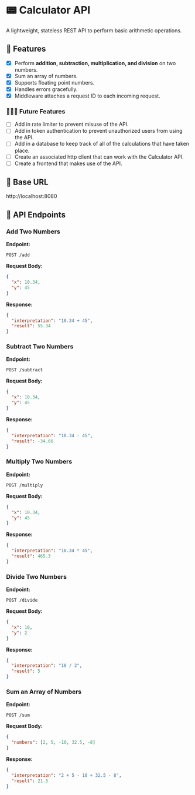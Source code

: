 # 📟 Calculator API

A lightweight, stateless REST API to perform basic arithmetic operations.

## 🚀 Features

- [x] Perform **addition, subtraction, multiplication, and division** on two numbers.
- [x] Sum an array of numbers.
- [x] Supports floating point numbers.
- [x] Handles errors gracefully.
- [x] Middleware attaches a request ID to each incoming request.

### 👷🏽‍♂️ Future Features

- [ ] Add in rate limiter to prevent misuse of the API.
- [ ] Add in token authentication to prevent unauthorized users from using the API.
- [ ] Add in a database to keep track of all of the calculations that have taken place.
- [ ] Create an associated http client that can work with the Calculator API.
- [ ] Create a frontend that makes use of the API.

## 📡 Base URL
http://localhost:8080

## 📖 API Endpoints

### Add Two Numbers

**Endpoint:**

```http
POST /add
```

**Request Body:**

```json
{
  "x": 10.34,
  "y": 45
}
```

**Response:**

```json
{
  "interpretation": "10.34 + 45",
  "result": 55.34
}
```

### Subtract Two Numbers

**Endpoint:**

```http
POST /subtract
```

**Request Body:**

```json
{
  "x": 10.34,
  "y": 45
}
```

**Response:**

```json
{
  "interpretation": "10.34 - 45",
  "result": -34.66
}
```

### Multiply Two Numbers

**Endpoint:**

```http
POST /multiply
```

**Request Body:**

```json
{
  "x": 10.34,
  "y": 45
}
```

**Response:**

```json
{
  "interpretation": "10.34 * 45",
  "result": 465.3
}
```

### Divide Two Numbers

**Endpoint:**

```http
POST /divide
```

**Request Body:**

```json
{
  "x": 10,
  "y": 2
}
```

**Response:**

```json
{
  "interpretation": "10 / 2",
  "result": 5
}
```

### Sum an Array of Numbers

**Endpoint:**

```http
POST /sum
```

**Request Body:**

```json
{
  "numbers": [2, 5, -10, 32.5, -8]
}
```

**Response:**

```json
{
  "interpretation": "2 + 5 - 10 + 32.5 - 8",
  "result": 21.5
}
```
